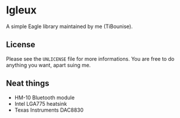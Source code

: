 # Igleux

A simple Eagle library maintained by me (TiBounise).

## License

Please see the `UNLICENSE` file for more informations. You are free to do anything you want, apart suing me.

## Neat things

 * HM-10 Bluetooth module
 * Intel LGA775 heatsink
 * Texas Instruments DAC8830